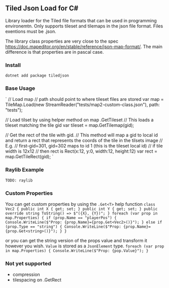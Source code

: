 ## Tiled Json Load for  C#
Library loader for the Tiled file formats that can be used in programming environemtn.
Only supports tileset and tilemaps in the json file format. Files exentions must be .json.

The library class properties are very close to the spec https://doc.mapeditor.org/en/stable/reference/json-map-format/.
The main difference is that properties are in pascal case.

### Install
`dotnet add package tiledjson`

### Base Usage
`
// Load map
// path should point to where tileset files are stored
var map = TileMap.Load(new StreamReader("tests/map2-custom-class.json"), path: "tests");

// Load tilset by using helper method on map .GetTileset
// This loads a tileset matching the tile gid
var tileset = map.GetTilemap(gid);

// Get the rect of the tile with gid.
// This method will map a gid to local id and return a rect that represents the coords of the tile in the tilsets image
// E.g.
//   first-gid=301, gid=302 maps to id 1 (this is the tileset local id)
//   if tile width is 12x12
//   then rect is Rect(x:12, y:0, width:12, height:12)
var rect = map.GetTileRect(gid);
`

### Raylib Example
`
TODO: raylib
`

### Custom Properties
You can get custom properties by using the `.Get<T>` help function
`
class Vec2
{
    public int X { get; set; }
    public int Y { get; set; }
    public override string ToString() => $"({X}, {Y})";
}
foreach (var prop in map.Properties)
{
    if (prop.Name == "playerPos")
    {
        Console.WriteLine($"Prop: {prop.Name}={prop.Get<Vec2>()}");
    }
    else if (prop.Type == "string")
    {
        Console.WriteLine($"Prop: {prop.Name}={prop.Get<string>()}");
    }
}
`

or you can get the string version of the props value and transform it however you wish.
`Value` is stored as a `JsonElement` type.
`
foreach (var prop in map.Properties)
{
    Console.WriteLine($"Prop: {pop.Value}");
}
`

### Not yet supported
- compression
- tilespacing on .GetRect
